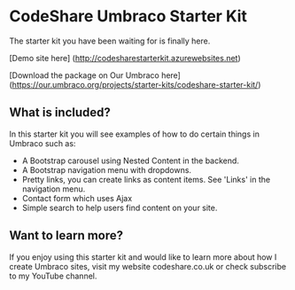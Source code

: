 # CodeShare Umbraco Starter Kit

The starter kit you have been waiting for is finally here.

[Demo site here] (http://codesharestarterkit.azurewebsites.net)

[Download the package on Our Umbraco here] (https://our.umbraco.org/projects/starter-kits/codeshare-starter-kit/)

## What is included?
In this starter kit you will see examples of how to do certain things in Umbraco such as:

- A Bootstrap carousel using Nested Content in the backend.
- A Bootstrap navigation menu with dropdowns.
- Pretty links, you can create links as content items. See 'Links' in the navigation menu.
- Contact form which uses Ajax
- Simple search to help users find content on your site.

## Want to learn more?
If you enjoy using this starter kit and would like to learn more about how I create Umbraco sites, visit my website codeshare.co.uk or check subscribe to my YouTube channel.
